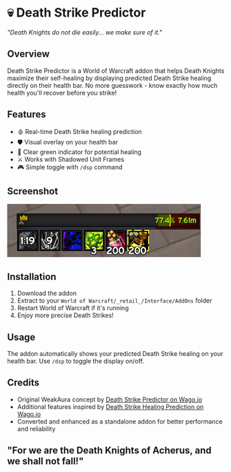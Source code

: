 # 💀 Death Strike Predictor

*"Death Knights do not die easily... we make sure of it."*

## Overview
Death Strike Predictor is a World of Warcraft addon that helps Death Knights maximize their self-healing by displaying predicted Death Strike healing directly on their health bar. No more guesswork - know exactly how much health you'll recover before you strike!

## Features
- 🩸 Real-time Death Strike healing prediction
- 🛡️ Visual overlay on your health bar
- 💚 Clear green indicator for potential healing
- ⚔️ Works with Shadowed Unit Frames
- 🎮 Simple toggle with `/dsp` command

## Screenshot
![Death Strike Predictor in action](Media/dsp-001.png)

## Installation
1. Download the addon
2. Extract to your `World of Warcraft/_retail_/Interface/AddOns` folder
3. Restart World of Warcraft if it's running
4. Enjoy more precise Death Strikes!

## Usage
The addon automatically shows your predicted Death Strike healing on your health bar. Use `/dsp` to toggle the display on/off.

## Credits
- Original WeakAura concept by [Death Strike Predictor on Wago.io](https://wago.io/DeathStrike)
- Additional features inspired by [Death Strike Healing Prediction on Wago.io](https://wago.io/WlRnUhan3)
- Converted and enhanced as a standalone addon for better performance and reliability

## "For we are the Death Knights of Acherus, and we shall not fall!"
